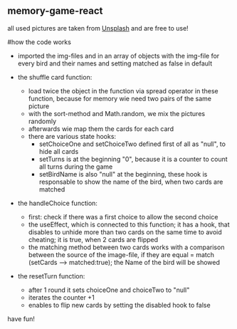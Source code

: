 ## memory-game-react

all used pictures are taken from [Unsplash](https://unsplash.com/) and are free to use! 

#how the code works

- imported the img-files and in an array of objects with the img-file for every bird and their names and setting matched as false in default

- the shuffle card function: 
    - load twice the object in the function via spread operator in these function, because for memory wie need two pairs of the same picture
    - with the sort-method and Math.random, we mix the pictures randomly
    - afterwards wie map them the cards for each card
    - there are various state hooks:
        - setChoiceOne and setChoiceTwo defined first of all as "null", to hide all cards
        - setTurns is at the beginning "0", because it is a counter to count all turns during the game
        - setBirdName is also "null" at the beginning, these hook is responsable to show the name of the bird, when two cards are matched

- the handleChoice function:
    - first: check if there was a first choice to allow the second choice
    - the useEffect, which is connected to this function; it has a hook, that disables to unhide more than two cards on the same time to avoid cheating; it is true, when 2 cards are flipped
    - the matching method between two cards works with a comparison between the source of the image-file, if they are equal = match (setCards --> matched:true); the Name of the bird will be showed

- the resetTurn function:
    - after 1 round it sets choiceOne and choiceTwo to "null"
    - iterates the counter +1 
    - enables to flip new cards by setting the disabled hook to false

have fun!